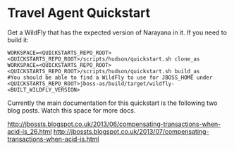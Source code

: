 Travel Agent Quickstart
=======================

Get a WildFly that has the expected version of Narayana in it. If you need to build it:
```
WORKSPACE=<QUICKSTARTS_REPO_ROOT> <QUICKSTARTS_REPO_ROOT>/scripts/hudson/quickstart.sh clone_as
WORKSPACE=<QUICKSTARTS_REPO_ROOT> <QUICKSTARTS_REPO_ROOT>/scripts/hudson/quickstart.sh build_as
#You should be able to find a WildFly to use for JBOSS_HOME under <QUICKSTARTS_REPO_ROOT>jboss-as/build/target/wildfly-<BUILT_WILDFLY_VERSION>
```

Currently the main documentation for this quickstart is the following two blog posts. Watch this space for more docs.

http://jbossts.blogspot.co.uk/2013/06/compensating-transactions-when-acid-is_26.html
http://jbossts.blogspot.co.uk/2013/07/compensating-transactions-when-acid-is.html